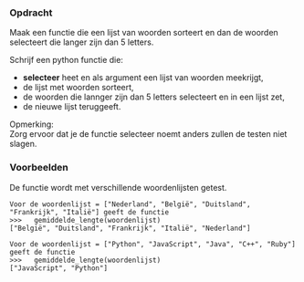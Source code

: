 ### Opdracht

Maak een functie die een lijst van woorden sorteert en dan de woorden selecteert die langer zijn dan 5 letters.

Schrijf een python functie die:
+ **selecteer** heet en als argument een lijst van woorden meekrijgt,
+ de lijst met woorden sorteert,
+  de woorden die lannger zijn dan 5 letters selecteert en in een lijst zet,
+ de nieuwe lijst teruggeeft.

Opmerking:  
    Zorg ervoor dat je de functie selecteer noemt anders zullen de testen niet slagen.


### Voorbeelden

De functie wordt met verschillende woordenlijsten getest.
    
    Voor de woordenlijst = ["Nederland", "België", "Duitsland", "Frankrijk", "Italië"] geeft de functie  
    >>>   gemiddelde_lengte(woordenlijst)
    ["België", "Duitsland", "Frankrijk", "Italië", "Nederland"]

    Voor de woordenlijst = ["Python", "JavaScript", "Java", "C++", "Ruby"] geeft de functie
    >>>   gemiddelde_lengte(woordenlijst)
    ["JavaScript", "Python"]
     
     
    
